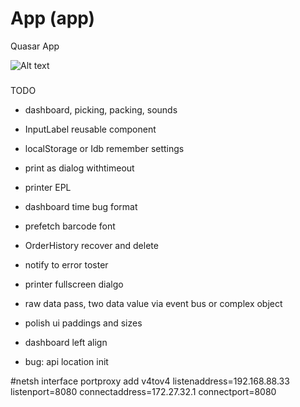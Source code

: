 # App (app)
Quasar App

![Alt text](-/raw/main/public/screen/screen_app.png "Screen")

### 
TODO
+ dashboard, picking, packing, sounds
+ InputLabel reusable component
+ localStorage or Idb remember settings
+ print as dialog withtimeout

+ printer EPL
+ dashboard time bug format
+ prefetch barcode font
+ OrderHistory recover and delete

- notify to error toster
- printer fullscreen dialgo
- raw data pass, two data value via event bus or complex object

- polish ui paddings and sizes


- dashboard left align
- bug: api location init

#netsh interface portproxy add v4tov4 listenaddress=192.168.88.33 listenport=8080 connectaddress=172.27.32.1 connectport=8080